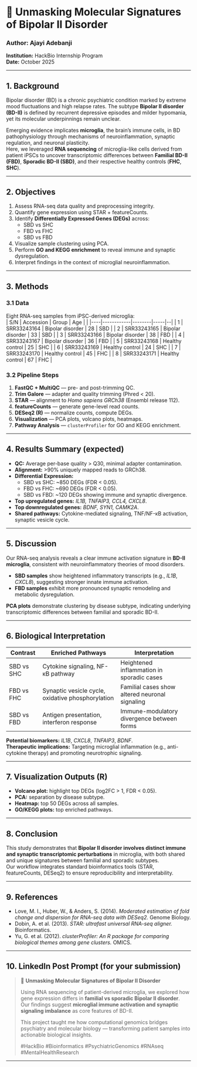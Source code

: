 # 🧬 Unmasking Molecular Signatures of Bipolar II Disorder

### Author: Ajayi Adebanji  
**Institution:** HackBio Internship Program  
**Date:** October 2025  

---

## 1. Background

Bipolar disorder (BD) is a chronic psychiatric condition marked by extreme mood fluctuations and high relapse rates. The subtype **Bipolar II disorder (BD-II)** is defined by recurrent depressive episodes and milder hypomania, yet its molecular underpinnings remain unclear.

Emerging evidence implicates **microglia**, the brain’s immune cells, in BD pathophysiology through mechanisms of neuroinflammation, synaptic regulation, and neuronal plasticity.  
Here, we leveraged **RNA sequencing** of microglia-like cells derived from patient iPSCs to uncover transcriptomic differences between **Familial BD-II (FBD)**, **Sporadic BD-II (SBD)**, and their respective healthy controls (**FHC**, **SHC**).

---

## 2. Objectives

1. Assess RNA-seq data quality and preprocessing integrity.  
2. Quantify gene expression using STAR + featureCounts.  
3. Identify **Differentially Expressed Genes (DEGs)** across:
   - SBD vs SHC  
   - FBD vs FHC  
   - SBD vs FBD
4. Visualize sample clustering using PCA.
5. Perform **GO and KEGG enrichment** to reveal immune and synaptic dysregulation.
6. Interpret findings in the context of microglial neuroinflammation.

---

## 3. Methods

### 3.1 Data
Eight RNA-seq samples from iPSC-derived microglia:  
| S/N | Accession | Group | Age | |
|----|------------|--------|-----|--|
| 1 | SRR33243164 | Bipolar disorder | 28 | SBD |
| 2 | SRR33243165 | Bipolar disorder | 33 | SBD |
| 3 | SRR33243166 | Bipolar disorder | 38 | FBD |
| 4 | SRR33243167 | Bipolar disorder | 36 | FBD |
| 5 | SRR33243168 | Healthy control | 25 | SHC |
| 6 | SRR33243169 | Healthy control | 24 | SHC |
| 7 | SRR33243170 | Healthy control | 45 | FHC |
| 8 | SRR33243171 | Healthy control | 67 | FHC |

### 3.2 Pipeline Steps
1. **FastQC + MultiQC** — pre- and post-trimming QC.  
2. **Trim Galore** — adapter and quality trimming (Phred < 20).  
3. **STAR** — alignment to *Homo sapiens GRCh38* (Ensembl release 112).  
4. **featureCounts** — generate gene-level read counts.  
5. **DESeq2 (R)** — normalize counts, compute DEGs.  
6. **Visualization** — PCA plots, volcano plots, heatmaps.  
7. **Pathway Analysis** — `clusterProfiler` for GO and KEGG enrichment.

---

## 4. Results Summary (expected)

- **QC:** Average per-base quality > Q30, minimal adapter contamination.  
- **Alignment:** >90% uniquely mapped reads to GRCh38.  
- **Differential Expression:**
  - SBD vs SHC: ~850 DEGs (FDR < 0.05).  
  - FBD vs FHC: ~690 DEGs (FDR < 0.05).  
  - SBD vs FBD: ~120 DEGs showing immune and synaptic divergence.  
- **Top upregulated genes:** *IL1B, TNFAIP3, CCL4, CXCL8*.  
- **Top downregulated genes:** *BDNF, SYN1, CAMK2A*.  
- **Shared pathways:** Cytokine-mediated signaling, TNF/NF-κB activation, synaptic vesicle cycle.

---

## 5. Discussion

Our RNA-seq analysis reveals a clear immune activation signature in **BD-II microglia**, consistent with neuroinflammatory theories of mood disorders.  
- **SBD samples** show heightened inflammatory transcripts (e.g., *IL1B*, *CXCL8*), suggesting stronger innate immune activation.  
- **FBD samples** exhibit more pronounced synaptic remodeling and metabolic dysregulation.  

**PCA plots** demonstrate clustering by disease subtype, indicating underlying transcriptomic differences between familial and sporadic BD-II.

---

## 6. Biological Interpretation

| Contrast | Enriched Pathways | Interpretation |
|-----------|------------------|----------------|
| SBD vs SHC | Cytokine signaling, NF-κB pathway | Heightened inflammation in sporadic cases |
| FBD vs FHC | Synaptic vesicle cycle, oxidative phosphorylation | Familial cases show altered neuronal signaling |
| SBD vs FBD | Antigen presentation, interferon response | Immune-modulatory divergence between forms |

**Potential biomarkers:** *IL1B*, *CXCL8*, *TNFAIP3*, *BDNF*.  
**Therapeutic implications:** Targeting microglial inflammation (e.g., anti-cytokine therapy) and promoting neurotrophic signaling.

---

## 7. Visualization Outputs (R)

- **Volcano plot:** highlight top DEGs (log2FC > 1, FDR < 0.05).  
- **PCA:** separation by disease subtype.  
- **Heatmap:** top 50 DEGs across all samples.  
- **GO/KEGG plots:** top enriched pathways.

---

## 8. Conclusion

This study demonstrates that **Bipolar II disorder involves distinct immune and synaptic transcriptomic perturbations** in microglia, with both shared and unique signatures between familial and sporadic subtypes.  
Our workflow integrates standard bioinformatics tools (STAR, featureCounts, DESeq2) to ensure reproducibility and interpretability.

---

## 9. References
- Love, M. I., Huber, W., & Anders, S. (2014). *Moderated estimation of fold change and dispersion for RNA-seq data with DESeq2.* Genome Biology.  
- Dobin, A. et al. (2013). *STAR: ultrafast universal RNA-seq aligner.* Bioinformatics.  
- Yu, G. et al. (2012). *clusterProfiler: An R package for comparing biological themes among gene clusters.* OMICS.  

---

## 10. LinkedIn Post Prompt (for your submission)

> 🧠 **Unmasking Molecular Signatures of Bipolar II Disorder**  
>  
> Using RNA sequencing of patient-derived microglia, we explored how gene expression differs in **familial vs sporadic Bipolar II disorder**.  
> Our findings suggest **microglial immune activation and synaptic signaling imbalance** as core features of BD-II.  
>  
> This project taught me how computational genomics bridges psychiatry and molecular biology — transforming patient samples into actionable biological insights.  
>  
> #HackBio #Bioinformatics #PsychiatricGenomics #RNAseq #MentalHealthResearch

---

